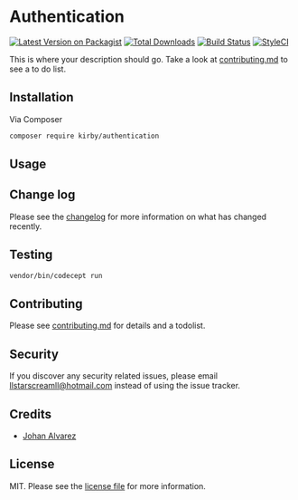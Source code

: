 # Authentication

[![Latest Version on Packagist][ico-version]][link-packagist]
[![Total Downloads][ico-downloads]][link-downloads]
[![Build Status][ico-travis]][link-travis]
[![StyleCI][ico-styleci]][link-styleci]

This is where your description should go. Take a look at [contributing.md](contributing.md) to see a to do list.

## Installation

Via Composer

``` bash
composer require kirby/authentication
```

## Usage

## Change log

Please see the [changelog](changelog.md) for more information on what has changed recently.

## Testing

``` bash
vendor/bin/codecept run
```

## Contributing

Please see [contributing.md](contributing.md) for details and a todolist.

## Security

If you discover any security related issues, please email llstarscreamll@hotmail.com instead of using the issue tracker.

## Credits

- [Johan Alvarez][https://github.com/llstarscreamll]


## License

MIT. Please see the [license file](license.md) for more information.

[ico-version]: https://img.shields.io/packagist/v/llstarscreamll/laravel-authentication.svg?style=flat-square
[ico-downloads]: https://img.shields.io/packagist/dt/llstarscreamll/laravel-authentication.svg?style=flat-square
[ico-travis]: https://img.shields.io/travis/llstarscreamll/laravel-authentication/master.svg?style=flat-square
[ico-styleci]: https://styleci.io/repos/12345678/shield

[link-packagist]: https://packagist.org/packages/llstarscreamll/laravel-authentication
[link-downloads]: https://packagist.org/packages/llstarscreamll/laravel-authentication
[link-travis]: https://travis-ci.org/llstarscreamll/laravel-authentication
[link-styleci]: https://styleci.io/repos/12345678
[https://github.com/llstarscreamll]: https://github.com/llstarscreamll
[link-contributors]: ../../contributors]